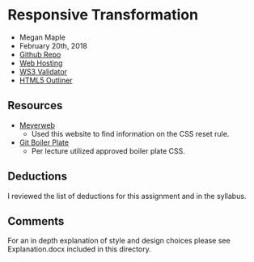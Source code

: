 # Responsive Transformation
* Megan Maple
* February 20th, 2018
* [Github Repo](https://github.com/maplemegan333/project_transformation_maple_megan.git)
* [Web Hosting](www.github.com/whatever)
* [WS3 Validator](www.github.com/whatever)
* [HTML5 Outliner](www.github.com/whatever)

## Resources

* [Meyerweb](https://meyerweb.com/eric/tools/css/reset/)
    * Used this website to find information on the CSS reset rule.
* [Git Boiler Plate](www.w3schools.com)
    * Per lecture utilized approved boiler plate CSS.

## Deductions

I reviewed the list of deductions for this assignment and in the syllabus.

## Comments

For an in depth explanation of style and design choices please see Explanation.docx included in this directory.
